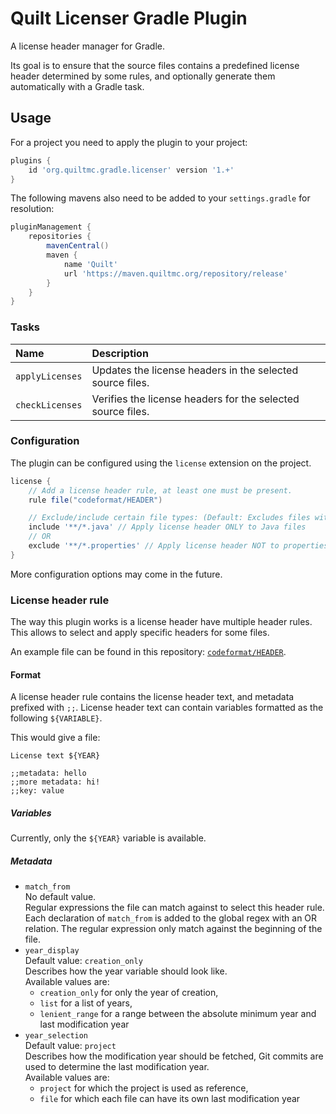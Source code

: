 # Quilt Licenser Gradle Plugin

A license header manager for Gradle.

Its goal is to ensure that the source files contains a predefined license header determined by some rules, and optionally generate them automatically with a Gradle task.

## Usage

For a project you need to apply the plugin to your project:

```groovy
plugins {
	id 'org.quiltmc.gradle.licenser' version '1.+'
}
```

The following mavens also need to be added to your `settings.gradle` for resolution:

```groovy
pluginManagement {
	repositories {
		mavenCentral()
		maven {
			name 'Quilt'
			url 'https://maven.quiltmc.org/repository/release'
		}
	}
}
```

### Tasks

| Name            | Description                                                 |
|:----------------|:------------------------------------------------------------|
| `applyLicenses` | Updates the license headers in the selected source files.   |
| `checkLicenses` | Verifies the license headers for the selected source files. |

### Configuration

The plugin can be configured using the `license` extension on the project.

```groovy
license {
	// Add a license header rule, at least one must be present.
	rule file("codeformat/HEADER")

	// Exclude/include certain file types: (Default: Excludes files without standard comment format and binary files)
	include '**/*.java' // Apply license header ONLY to Java files
	// OR
	exclude '**/*.properties' // Apply license header NOT to properties files
}
```

More configuration options may come in the future.

### License header rule

The way this plugin works is a license header have multiple header rules.
This allows to select and apply specific headers for some files.

An example file can be found in this repository: [`codeformat/HEADER`](./codeformat/HEADER).

#### Format

A license header rule contains the license header text, and metadata prefixed with `;;`.
License header text can contain variables formatted as the following `${VARIABLE}`.

This would give a file:
```
License text ${YEAR}

;;metadata: hello
;;more metadata: hi!
;;key: value
```

##### Variables

Currently, only the `${YEAR}` variable is available.

##### Metadata

 - `match_from`  
   No default value.  
   Regular expressions the file can match against to select this header rule.
   Each declaration of `match_from` is added to the global regex with an OR relation.
   The regular expression only match against the beginning of the file.
 - `year_display`  
   Default value: `creation_only`  
   Describes how the year variable should look like.  
   Available values are:
   - `creation_only` for only the year of creation,
   - `list` for a list of years,
   - `lenient_range` for a range between the absolute minimum year and last modification year
 - `year_selection`  
   Default value: `project`  
   Describes how the modification year should be fetched,
   Git commits are used to determine the last modification year.  
   Available values are:
   - `project` for which the project is used as reference,
   - `file` for which each file can have its own last modification year
